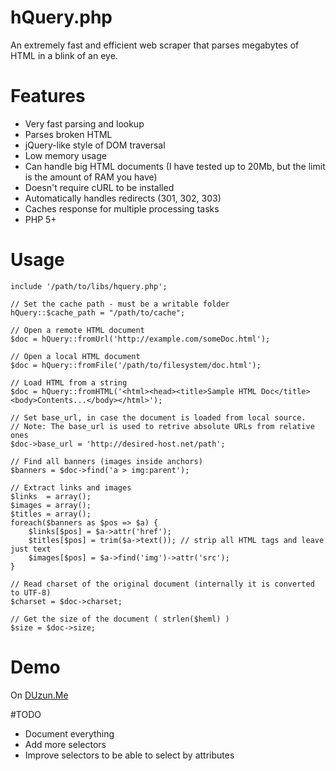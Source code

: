 hQuery.php
==========

An extremely fast and efficient web scraper that parses megabytes of HTML in a blink of an eye.


# Features

  - Very fast parsing and lookup  
  - Parses broken HTML
  - jQuery-like style of DOM traversal
  - Low memory usage
  - Can handle big HTML documents (I have tested up to 20Mb, but the limit is the amount of RAM you have)
  - Doesn't require cURL to be installed
  - Automatically handles redirects (301, 302, 303)
  - Caches response for multiple processing tasks
  - PHP 5+
  
  
# Usage
  
    include '/path/to/libs/hquery.php';
  
    // Set the cache path - must be a writable folder
    hQuery::$cache_path = "/path/to/cache";

    // Open a remote HTML document
    $doc = hQuery::fromUrl('http://example.com/someDoc.html');
  
    // Open a local HTML document
    $doc = hQuery::fromFile('/path/to/filesystem/doc.html');
  
    // Load HTML from a string
    $doc = hQuery::fromHTML('<html><head><title>Sample HTML Doc</title><body>Contents...</body></html>');
  
    // Set base_url, in case the document is loaded from local source.
    // Note: The base_url is used to retrive absolute URLs from relative ones
    $doc->base_url = 'http://desired-host.net/path';
  
    // Find all banners (images inside anchors)
    $banners = $doc->find('a > img:parent');
  
    // Extract links and images
    $links  = array();
    $images = array();
    $titles = array();
    foreach($banners as $pos => $a) {
        $links[$pos] = $a->attr('href');
        $titles[$pos] = trim($a->text()); // strip all HTML tags and leave just text
        $images[$pos] = $a->find('img')->attr('src');
    }
  
    // Read charset of the original document (internally it is converted to UTF-8)
    $charset = $doc->charset;
  
    // Get the size of the document ( strlen($heml) )
    $size = $doc->size;
  
  
# Demo
  On [DUzun.Me](https://duzun.me/playground/hquery#sel=%20a%20%3E%20img%3Aparent&url=https%3A%2F%2Fgithub.com%2Fduzun)
  
#TODO

  - Document everything
  - Add more selectors
  - Improve selectors to be able to select by attributes


